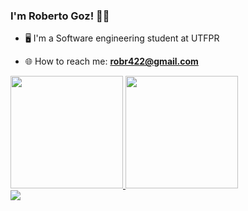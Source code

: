 ### I'm Roberto Goz! 👋👋

* 🖥️ I'm a Software engineering student at UTFPR<br>
  
* 🌐 How to reach me: **robr422@gmail.com**  
<div>
  <a href="https://linktr.ee/RobertoGoz">
  <img height="180em" src="https://github-readme-stats.vercel.app/api?username=robertogoz&show_icons=true&theme=merko&include_all_commits=false&count_private=true"/>
  <img height="180em" src="https://github-readme-stats.vercel.app/api/top-langs/?username=robertogoz&layout=compact&langs_count=8&theme=merko"/>
</div>
  
<div>
    <img src="https://img.shields.io/badge/linktree-39E09B?style=for-the-badge&logo=linktree&logoColor=white">
    <a href="https://linktr.ee/RobertoGoz" target="_blank"></a>
</div>
  
  
